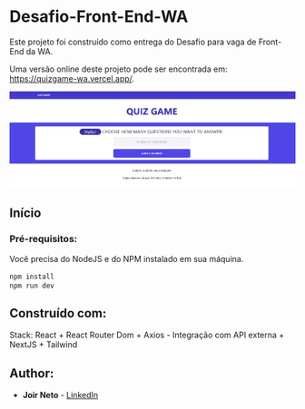 # Desafio-Front-End-WA
 
Este projeto foi construído como entrega do Desafio para vaga de Front-End da WA.

Uma versão online deste projeto pode ser encontrada em: https://quizgame-wa.vercel.app/.

![Preview](https://github.com/joirneto/Desafio-Front-End-WA/blob/main/public/Home.png)

## Início

### Pré-requisitos:

Você precisa do NodeJS e do NPM instalado em sua máquina.

```
npm install
npm run dev
```

## Construído com:

Stack: React + React Router Dom + Axios - Integração com API externa + NextJS + Tailwind

## Author:

* **Joir Neto** - [LinkedIn](https://www.linkedin.com/in/joir-neto/)
